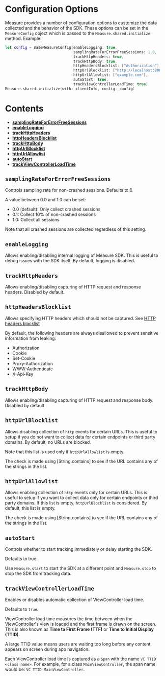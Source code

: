 # Configuration Options

Measure provides a number of configuration options to customize the data collected and the behavior of the SDK. These
options can be set in the `MeasureConfig` object which is passed to the `Measure.shared.initialize` method. Example:

```swift
let config = BaseMeasureConfig(enableLogging: true,
                               samplingRateForErrorFreeSessions: 1.0,
                               trackHttpHeaders: true,
                               trackHttpBody: true,
                               httpHeadersBlocklist: ["Authorization"],
                               httpUrlBlocklist: ["http://localhost:8080"],
                               httpUrlAllowlist: ["example.com"],
                               autoStart: true,
                               trackViewControllerLoadTime: true)
Measure.shared.initialize(with: clientInfo, config: config)
```

# Contents

* [**samplingRateForErrorFreeSessions**](#samplingRateForErrorFreeSessions)
* [**enableLogging**](#enableLogging)
* [**trackHttpHeaders**](#trackHttpHeaders)
* [**httpHeadersBlocklist**](#httpHeadersBlocklist)
* [**trackHttpBody**](#trackHttpBody)
* [**httpUrlBlocklist**](#httpUrlBlocklist)
* [**httpUrlAllowlist**](#httpUrlAllowlist)
* [**autoStart**](#autoStart)
* [**trackViewControllerLoadTime**](#trackViewControllerLoadTime)


## `samplingRateForErrorFreeSessions`

Controls sampling rate for non-crashed sessions. Defaults to 0. 

A value between 0.0 and 1.0 can be set:
* 0.0 (default): Only collect crashed sessions
* 0.1: Collect 10% of non-crashed sessions
* 1.0: Collect all sessions

Note that all crashed sessions are collected regardless of this setting.

## `enableLogging`

Allows enabling/disabling internal logging of Measure SDK. This is useful to debug issues with the SDK
itself. By default, logging is disabled.


## `trackHttpHeaders`

Allows enabling/disabling capturing of HTTP request and response headers. Disabled by default.

## `httpHeadersBlocklist`

Allows specifying HTTP headers which should not be captured.
See [HTTP headers blocklist](features/feature_network_monitoring.md#httpHeadersBlocklist)

By default, the following headers are always disallowed to prevent sensitive information from
leaking:

* Authorization
* Cookie
* Set-Cookie
* Proxy-Authorization
* WWW-Authenticate
* X-Api-Key

## `trackHttpBody`

Allows enabling/disabling capturing of HTTP request and response body. Disabled by default.

## `httpUrlBlocklist`

Allows disabling collection of `http` events for certain URLs. This is useful to setup if you do not
want to collect data for certain endpoints or third party domains. By default, no URLs are blocked.

Note that this list is used only if `httpUrlAllowlist` is empty.

The check is made using [String.contains] to see if the URL contains any of the strings in
the list.

## `httpUrlAllowlist`

Allows enabling collection of `http` events only for certain URLs. This is useful to setup if you want
to collect data only for certain endpoints or third party domains. If this list is empty, `httpUrlBlocklist` is
considered. By default, this list is empty.

The check is made using [String.contains] to see if the URL contains any of the strings in
the list.

## `autoStart`

Controls whether to start tracking immediately or delay starting the SDK.

Defaults to true.

Use `Measure.start` to start the SDK at a different point and `Measure.stop` to stop the SDK from tracking
data.

## `trackViewControllerLoadTime`

Enables or disables automatic collection of ViewController load time.

Defaults to `true`.
    
ViewController load time measures the time between when the ViewController's view is loaded and the first frame is drawn on the screen. This is also known as **Time to First Frame (TTF)** or **Time to Initial Display (TTID)**.
    
A large TTID value means users are waiting too long before any content appears on screen during app navigation.
    
Each ViewController load time is captured as a `Span` with the name `VC TTID <class name>`. For example, for a class `MainViewController`, the span name would be: `VC TTID MainViewController`.
